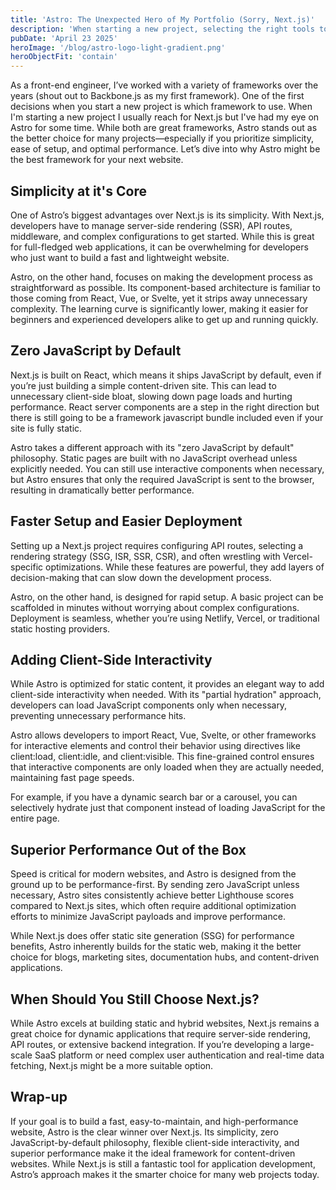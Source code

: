 ```yaml
---
title: 'Astro: The Unexpected Hero of My Portfolio (Sorry, Next.js)'
description: 'When starting a new project, selecting the right tools to use is an important step. Many times we just reach for the most familiar tools.'
pubDate: 'April 23 2025'
heroImage: '/blog/astro-logo-light-gradient.png'
heroObjectFit: 'contain'
---
```

As a front-end engineer, I’ve worked with a variety of frameworks over the years (shout out to Backbone.js as my first framework). One of the first decisions when you start a new project is which framework to use. When I'm starting a new project I usually reach for Next.js but I've had my eye on Astro for some time. While both are great frameworks, Astro stands out as the better choice for many projects—especially if you prioritize simplicity, ease of setup, and optimal performance. Let’s dive into why Astro might be the best framework for your next website.

## Simplicity at it's Core

One of Astro’s biggest advantages over Next.js is its simplicity. With Next.js, developers have to manage server-side rendering (SSR), API routes, middleware, and complex configurations to get started. While this is great for full-fledged web applications, it can be overwhelming for developers who just want to build a fast and lightweight website.

Astro, on the other hand, focuses on making the development process as straightforward as possible. Its component-based architecture is familiar to those coming from React, Vue, or Svelte, yet it strips away unnecessary complexity. The learning curve is significantly lower, making it easier for beginners and experienced developers alike to get up and running quickly.

## Zero JavaScript by Default

Next.js is built on React, which means it ships JavaScript by default, even if you’re just building a simple content-driven site. This can lead to unnecessary client-side bloat, slowing down page loads and hurting performance. React server components are a step in the right direction but there is still going to be a framework javascript bundle included even if your site is fully static.

Astro takes a different approach with its "zero JavaScript by default" philosophy. Static pages are built with no JavaScript overhead unless explicitly needed. You can still use interactive components when necessary, but Astro ensures that only the required JavaScript is sent to the browser, resulting in dramatically better performance.

## Faster Setup and Easier Deployment

Setting up a Next.js project requires configuring API routes, selecting a rendering strategy (SSG, ISR, SSR, CSR), and often wrestling with Vercel-specific optimizations. While these features are powerful, they add layers of decision-making that can slow down the development process.

Astro, on the other hand, is designed for rapid setup. A basic project can be scaffolded in minutes without worrying about complex configurations. Deployment is seamless, whether you’re using Netlify, Vercel, or traditional static hosting providers.

## Adding Client-Side Interactivity

While Astro is optimized for static content, it provides an elegant way to add client-side interactivity when needed. With its "partial hydration" approach, developers can load JavaScript components only when necessary, preventing unnecessary performance hits.

Astro allows developers to import React, Vue, Svelte, or other frameworks for interactive elements and control their behavior using directives like client:load, client:idle, and client:visible. This fine-grained control ensures that interactive components are only loaded when they are actually needed, maintaining fast page speeds.

For example, if you have a dynamic search bar or a carousel, you can selectively hydrate just that component instead of loading JavaScript for the entire page.

## Superior Performance Out of the Box

Speed is critical for modern websites, and Astro is designed from the ground up to be performance-first. By sending zero JavaScript unless necessary, Astro sites consistently achieve better Lighthouse scores compared to Next.js sites, which often require additional optimization efforts to minimize JavaScript payloads and improve performance.

While Next.js does offer static site generation (SSG) for performance benefits, Astro inherently builds for the static web, making it the better choice for blogs, marketing sites, documentation hubs, and content-driven applications.

## When Should You Still Choose Next.js?

While Astro excels at building static and hybrid websites, Next.js remains a great choice for dynamic applications that require server-side rendering, API routes, or extensive backend integration. If you’re developing a large-scale SaaS platform or need complex user authentication and real-time data fetching, Next.js might be a more suitable option.

## Wrap-up

If your goal is to build a fast, easy-to-maintain, and high-performance website, Astro is the clear winner over Next.js. Its simplicity, zero JavaScript-by-default philosophy, flexible client-side interactivity, and superior performance make it the ideal framework for content-driven websites. While Next.js is still a fantastic tool for application development, Astro’s approach makes it the smarter choice for many web projects today.

